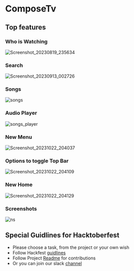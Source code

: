 # ComposeTv

## Top features 
### Who is Watching
![Screenshot_20230819_235634](https://github.com/UmairKhalid786/ComposeTv/assets/21205138/8006239f-d080-4610-bf73-22d026b81109)

### Search
![Screenshot_20230913_002726](https://github.com/UmairKhalid786/ComposeTv/assets/21205138/50ea76e5-ae63-4769-b978-a2cf3882670b)

### Songs
![songs](https://github.com/UmairKhalid786/ComposeTv/assets/21205138/90d867c4-b683-4ae5-ae57-bf65f9d7a68c)

### Audio Player
![songs_player](https://github.com/UmairKhalid786/ComposeTv/assets/21205138/a0d4a3c5-4d3e-42d4-bfa2-bad2d5d7097c)

### New Menu
![Screenshot_20231022_204037](https://github.com/UmairKhalid786/ComposeTv/assets/21205138/5d2ef3f7-7ec4-41a0-a8db-8fc93bab261e)

### Options to toggle Top Bar
![Screenshot_20231022_204109](https://github.com/UmairKhalid786/ComposeTv/assets/21205138/0aaaaa0b-776a-42fa-b872-a5db716e95eb)

### New Home
![Screenshot_20231022_204129](https://github.com/UmairKhalid786/ComposeTv/assets/21205138/3ddb3b14-d617-49c9-8e9f-79e3b3e47c12)

### Screenshots
![ns](https://github.com/UmairKhalid786/ComposeTv/assets/21205138/7f2d9334-e1f8-475f-a955-91c60d6f8a7a)

## Special Guidlines for Hacktoberfest

- Please choose a task, from the project or your own wish
- Follow Hackfest [guidlines](https://hacktoberfest.com/participation/#pr-mr-details)
- Follow Project [Readme](CONTRIBUTING.md) for contributions
- Or you can join our slack [channel](https://join.slack.com/t/composetv/shared_invite/zt-25jcxo9df-xpzHivjLGC~Gohsf4zFBxA) 

